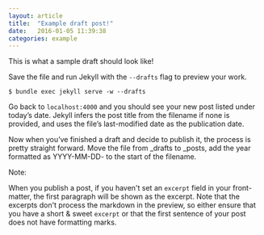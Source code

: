 ```yaml
---
layout: article
title:  "Example draft post!"
date:   2016-01-05 11:39:38
categories: example
---
```



This is what a sample draft should look like!

Save the file and run Jekyll with the `--drafts` flag to preview your work.

```
$ bundle exec jekyll serve -w --drafts
```

Go back to `localhost:4000` and you should see your new post listed under today’s date. Jekyll infers the post title from the filename if none is provided, and uses the file’s last-modified date as the publication date.

Now when you’ve finished a draft and decide to publish it, the process is pretty straight forward. Move the file from _drafts to _posts, add the year formatted as YYYY-MM-DD- to the start of the filename.

Note: 

When you publish a post, if you haven't set an `excerpt` field in your front-matter, the first paragraph will be shown as the excerpt. Note that the excerpts don't process the markdown in the preview, so either ensure that you have a short & sweet `excerpt` or that the first sentence of your post does not have formatting marks.
